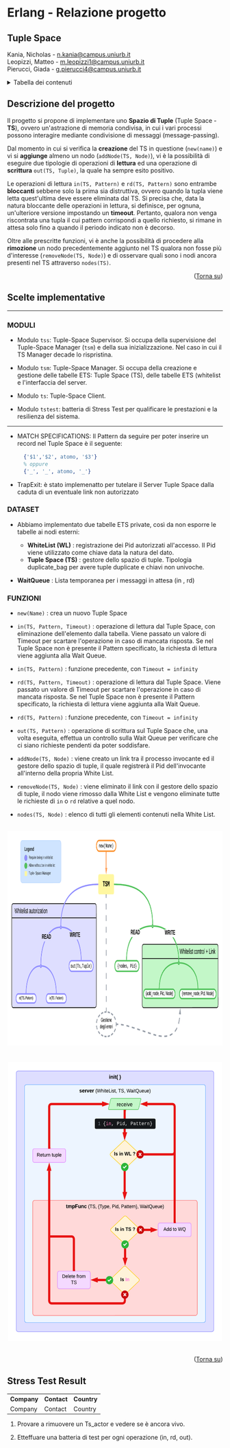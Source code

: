 # Erlang - Relazione progetto

## Tuple Space

<a name="readme-top"></a>

 Kania, Nicholas  - <n.kania@campus.uniurb.it> <br>
 Leopizzi, Matteo  - <m.leopizzi1@campus.uniurb.it> <br>
 Pierucci, Giada  - <g.pierucci4@campus.uniurb.it>

<!-- TABELLA DEI CONTENUTI -->
<details>
  <summary>Tabella dei contenuti</summary>
  <ol>
    <li>
      <a href="#descrizione-del-progetto">Descrizione del progetto</a>
    </li>
    <li>
      <a href="#tecnologia">Tecnologia</a>
      <ul>
        <li><a href="#dependances">Dependances</a></li>
        <li><a href="#scelte-implementative">Scelte implementative</a></li>
      </ul>
    </li>
    <li>
      <a href="#stress-test"> StressTest </a>
    </li>
  </ol>
</details>

<!-- DESCRIZIONE DEL PROGETTO --> 
## Descrizione del progetto

Il progetto si propone di implementare uno **Spazio di Tuple** (Tuple Space - **TS**), ovvero un'astrazione di memoria condivisa, in cui i vari processi possono interagire mediante condivisione di messaggi (message-passing).

Dal momento in cui si verifica la **creazione** del TS in questione (`new(name)`) e vi si **aggiunge** almeno un nodo (`addNode(TS, Node)`), vi è la possibilità di eseguire due tipologie di operazioni di **lettura** ed una operazione di **scrittura** `out(TS, Tuple)`, la quale ha sempre esito positivo.

Le operazioni di lettura `in(TS, Pattern)` e `rd(TS, Pattern)` sono entrambe **bloccanti** sebbene solo la prima sia distruttiva, ovvero quando la tupla viene letta quest'ultima deve essere eliminata dal TS.
Si precisa che, data la natura bloccante delle operazioni in lettura, si definisce, per ognuna, un'ulteriore versione impostando un **timeout**.
Pertanto, qualora non venga riscontrata una tupla il cui pattern corrispondi a quello richiesto, si rimane in attesa solo fino a quando il periodo indicato non è decorso.

Oltre alle prescritte funzioni, vi è anche la possibilità di procedere alla **rimozione** un nodo precedentemente aggiunto nel TS qualora non fosse più d'interesse (`removeNode(TS, Node)`) e di osservare quali sono i nodi ancora presenti nel TS attraverso `nodes(TS)`.

<p align="right">(<a href="#readme-top">Torna su</a>)</p>

<!-- SCELTE IMPLEMENTATIVE -->
## Scelte implementative
___
<!-- MODULI -->
### MODULI

* Modulo `tss`: Tuple-Space Supervisor.
  Si occupa della supervisione del Tuple-Space Manager (`tsm`) e della sua inizializzazione. 
  Nel caso in cui il TS Manager decade lo rispristina. 


* Modulo `tsm`: Tuple-Space Manager. 
  Si occupa della creazione e gestione delle tabelle ETS: Tuple Space (TS), delle tabelle ETS (whitelist e l'interfaccia del server.

* Modulo `ts`: Tuple-Space Client.

* Modulo `tstest`: batteria di Stress Test per qualificare le prestazioni e la resilienza del sistema.
____
* MATCH SPECIFICATIONS: Il Pattern da seguire per poter inserire un record nel Tuple Space è il seguente:

  ```erl
    {'$1','$2', atomo, '$3'}
    % oppure
    {'_', '_', atomo, '_'}
  ```

* TrapExit: è stato implemenatto per tutelare il Server Tuple Space dalla caduta di un eventuale link non autorizzato



### DATASET

* Abbiamo implementato due tabelle ETS private, così da non esporre le tabelle ai nodi esterni:

  * **WhiteList (WL)** : registrazione dei Pid autorizzati all'accesso. Il Pid viene utilizzato come chiave data la natura del dato.
  * **Tuple Space (TS)** : gestore dello spazio di tuple. Tipologia duplicate_bag per avere tuple duplicate e chiavi non univoche.

* **WaitQueue** : Lista temporanea per i messaggi in attesa (in , rd)

### FUNZIONI

* `new(Name)` : crea un nuovo Tuple Space

* `in(TS, Pattern, Timeout)` : operazione di lettura dal Tuple Space, con eliminazione dell'elemento dalla tabella. Viene passato un valore di Timeout per scartare l'operazione in caso di mancata risposta. Se nel Tuple Space non è presente il Pattern specificato, la richiesta di lettura viene aggiunta alla Wait Queue.
* `in(TS, Pattern)` : funzione precedente, con `Timeout = infinity`
* `rd(TS, Pattern, Timeout)` : operazione di lettura dal Tuple Space. Viene passato un valore di Timeout per scartare l'operazione in caso di mancata risposta. Se nel Tuple Space non è presente il Pattern specificato, la richiesta di lettura viene aggiunta alla Wait Queue.
* `rd(TS, Pattern)` : funzione precedente, con `Timeout = infinity`
* `out(TS, Pattern)` : operazione di scrittura sul Tuple Space che, una volta eseguita, effettua un controllo sulla Wait Queue per verificare che ci siano richieste pendenti da poter soddisfare.

* `addNode(TS, Node)` : viene creato un link tra il processo invocante ed il gestore dello spazio di tuple, il quale registrerà il Pid dell'invocante all'interno della propria White List.
* `removeNode(TS, Node)` : viene eliminato il link con il gestore dello spazio di tuple, il nodo viene rimosso dalla White List e vengono eliminate tutte le richieste di `in` o `rd` relative a quel nodo.
* `nodes(TS, Node)` : elenco di tutti gli elementi contenuti nella White List.

<br />
<div align="center">
    <img src="data/TSM_process.png" alt="Screen1" width="900" height="500">
</div>
<br />



<br />
<div align="center">
    <img src="data/TSM_server_in_function.png" alt="Screen1" width="500" height="650">
</div>
<br />

<p align="right">(<a href="#readme-top">Torna su</a>)</p>

<!-- STRESS TEST -->
## Stress Test Result

<table id = "customers">
<tr>
  <th>Company</th>
  <th>Contact</th>
  <th>Country</th>
</tr>
<tr>
  <td>Company</td>
  <td>Contact</td>
  <td>Country</td>
</tr>
</table>

1. Provare a rimuovere un Ts_actor e vedere se è ancora vivo.

2. Etteffuare una batteria di test per ogni operazione (in, rd, out).